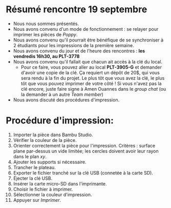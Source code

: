 # Résumé rencontre 19 septembre
- Nous nous sommes présentés.
- Nous avons convenu d'un mode de fonctionnement : se relayer pour imprimer les pièces de *Poppy*.
- Nous avons convenu qu'il pourrait être bénéfique de se synchroniser à 2 étudiants pour les impressions de la première semaine.
- Nous avons convenu du jour et de l'heure des rencontres : **les vendredis 16h30, au PLT-3778**
- Nous avons convenu qu'il fallait que chacun ait accès à la clé du local. 
    - Pour ce faire, vous pouvez aller au local **PLT-3905-G** et demander d'avoir une copie de la clé. Ça requiert un dépôt de 20$, qui vous sera rendu à la fin du projet. Le plus tôt que vous avez la clé, le plus tôt que vous pouvez imprimer de votre côté ! Si vous n'avez pas la clé encore, juste faire signe à Amen Ouannes dans le *group chat* (ou la demander à un autre *Team member*)
- Nous avons discuté des procédures d'impression.

# Procédure d'impression:
1. Importer la pièce dans Bambu Studio.
2. Vérifier la couleur de la pièce.
3. Orienter correctement la pièce pour l'impression. Critères : surface plane par-dessus un vide limitée; les cercles doivent avoir leur rayon dans le plan *xy*.
4. Ajouter les supports si nécessaire.
5. Trancher le plateau.
6. Exporter le fichier tranché sur la clé USB (connetée à la carte SD).
7. Éjecter la clé USB.
8. Insérer la carte micro-SD dans l'imprimante.
9. Choisir le fichier à imprimer.
10. Sélectionner la couleur d'impression.
11. Appuyer sur *Imprimer*.
